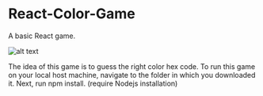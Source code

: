 # React-Color-Game

A basic React game.

![alt text](https://github.com/[username]/[reponame]/blob/[branch]/image.jpg?raw=true)

The idea of this game is to guess the right color hex code. To run this game on your local host machine, navigate to the
folder in which you downloaded it. Next, run npm install. (require Nodejs installation)
